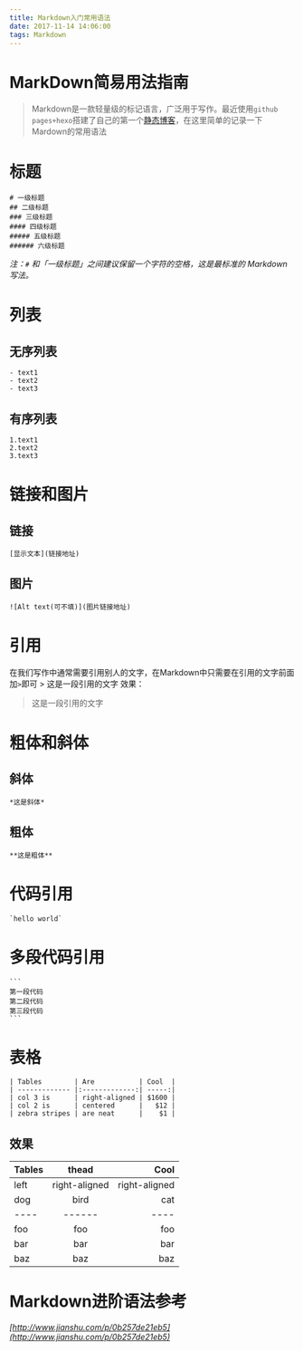 ```yaml
---
title: Markdown入门常用语法
date: 2017-11-14 14:06:00
tags: Markdown
---
```


# MarkDown简易用法指南
>Markdown是一款轻量级的标记语言，广泛用于写作。最近使用`github pages+hexo`搭建了自己的第一个[静态博客](https://grpirate.github.io/)，在这里简单的记录一下Mardown的常用语法

<!-- more -->
# 标题
	# 一级标题
	## 二级标题
	### 三级标题
	#### 四级标题
	##### 五级标题
	###### 六级标题
*注：`#` 和「一级标题」之间建议保留一个字符的空格，这是最标准的 Markdown 写法。*
# 列表
## 无序列表
	- text1
	- text2
	- text3
## 有序列表
	1.text1
	2.text2
	3.text3

# 链接和图片
## 链接
	[显示文本](链接地址)
## 图片
	![Alt text(可不填)](图片链接地址)
# 引用
在我们写作中通常需要引用别人的文字，在Markdown中只需要在引用的文字前面加`>`即可
	> 这是一段引用的文字
效果：
> 这是一段引用的文字

# 粗体和斜体
## 斜体
	*这是斜体*
## 粗体
	**这是粗体**
# 代码引用
	`hello world`
# 多段代码引用
	```
	第一段代码
	第二段代码
	第三段代码
	```
# 表格
	| Tables        | Are           | Cool  |
	| ------------- |:-------------:| -----:|
	| col 3 is      | right-aligned | $1600 |
	| col 2 is      | centered      |   $12 |
	| zebra stripes | are neat      |    $1 |
## 效果
|Tables        | thead         | Cool  |
| ------------ |:-------------:| -----:|
| left     | right-aligned | right-aligned |
dog | bird | cat
----|------|----
foo | foo  | foo
bar | bar  | bar
baz | baz  | baz

# Markdown进阶语法参考
*[http://www.jianshu.com/p/0b257de21eb5](http://www.jianshu.com/p/0b257de21eb5)*
